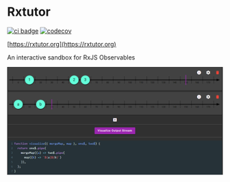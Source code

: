 # Rxtutor

[![ci badge](https://github.com/lgpage/rxtutor/actions/workflows/lint-test-build-pull-request.yml/badge.svg?branch=main)](https://github.com/lgpage/rxtutor/actions/workflows/lint-test-build-pull-request.yml?query=branch%3Amain)
[![codecov](https://codecov.io/gh/lgpage/rxtutor/branch/main/graph/badge.svg?token=OIvmDknPv8)](https://codecov.io/gh/lgpage/rxtutor)

[https://rxtutor.org](https://rxtutor.org)

An interactive sandbox for RxJS Observables

[![Usage Example](./src/assets/rxtutor-og.png)](https://rxtutor.org/mergeMap)
